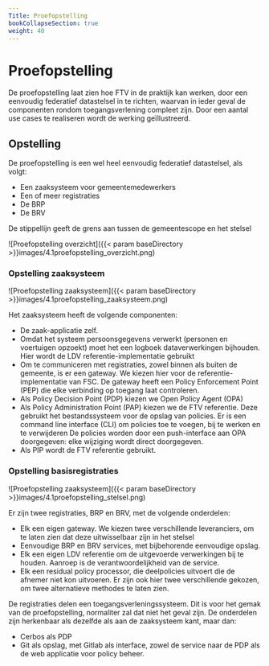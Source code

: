 ```yaml
---
Title: Proefopstelling
bookCollapseSection: true
weight: 40
---
```


# Proefopstelling

De proefopstelling laat zien hoe FTV in de praktijk kan werken, door een eenvoudig federatief datastelsel in te richten,
waarvan in ieder geval de componenten rondom toegangsverlening compleet zijn. Door een aantal use cases te realiseren wordt
de werking geïllustreerd.

## Opstelling

De proefopstelling is een wel heel eenvoudig federatief datastelsel, als volgt:
- Een zaaksysteem voor gemeentemedewerkers
- Een of meer registraties
- De BRP
- De BRV

De stippellijn geeft de grens aan tussen de gemeentescope en het stelsel

![Proefopstelling overzicht]({{< param baseDirectory >}}images/4.1proefopstelling_overzicht.png)

### Opstelling zaaksysteem

![Proefopstelling zaaksysteem]({{< param baseDirectory >}}images/4.1proefopstelling_zaaksysteem.png)

Het zaaksysteem heeft de volgende componenten:
- De zaak-applicatie zelf. 
- Omdat het systeem persoonsgegevens verwerkt (personen en voertuigen opzoekt) moet het een logboek dataverwerkingen bijhouden. Hier wordt de LDV referentie-implementatie gebruikt
- Om te communiceren met registraties, zowel binnen als buiten de gemeente, is er een gateway. We kiezen hier voor de referentie-implementatie van FSC.
  De gateway heeft een Policy Enforcement Point (PEP) die elke verbinding op toegang laat controleren.
- Als Policy Decision Point (PDP) kiezen we Open Policy Agent (OPA)
- Als Policy Administration Point (PAP) kiezen we de FTV referentie. Deze gebruikt het bestandssysteem voor de opslag van policies.
  Er is een command line interface (CLI) om policies toe te voegen, bij te werken en te verwijderen
  De policies worden door een push-interface aan OPA doorgegeven: elke wijziging wordt direct doorgegeven.
- Als PIP wordt de FTV referentie gebruikt.

### Opstelling basisregistraties

![Proefopstelling zaaksysteem]({{< param baseDirectory >}}images/4.1proefopstelling_stelsel.png)

Er zijn twee registraties, BRP en BRV, met de volgende onderdelen:

- Elk een eigen gateway. We kiezen twee verschillende leveranciers, om te laten zien dat deze uitwisselbaar zijn in het stelsel
- Eenvoudige BRP en BRV services, met bijbehorende eenvoudige opslag.
- Elk een eigen LDV referentie om de uitgevoerde verwerkingen bij te houden. Aanroep is de verantwoordelijkheid van de service.
- Elk een residual policy processor, die deelpolicies uitvoert die de afnemer niet kon uitvoeren. Er zijn ook hier twee verschillende
  gekozen, om twee alternatieve methodes te laten zien.

De registraties delen een toegangsverleningssysteem.
Dit is voor het gemak van de proefopstelling, normaliter zal dat niet het geval zijn.
De onderdelen zijn herkenbaar als dezelfde als aan de zaaksysteem kant, maar dan:

- Cerbos als PDP
- Git als opslag, met Gitlab als interface, zowel de service naar de PDP als de web applicatie voor policy beheer.